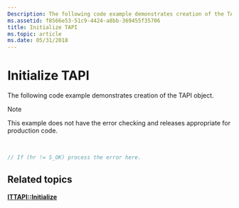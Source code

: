 ```yaml
---
Description: The following code example demonstrates creation of the TAPI object.
ms.assetid: f8566e53-51c9-4424-a8bb-369455f35706
title: Initialize TAPI
ms.topic: article
ms.date: 05/31/2018
---
```


# Initialize TAPI

The following code example demonstrates creation of the TAPI object.

> [!Note]  
> This example does not have the error checking and releases appropriate for production code.

 


```C++
// If (hr != S_OK) process the error here. 
```



## Related topics

<dl> <dt>

[**ITTAPI::Initialize**](/windows/desktop/api/tapi3if/nf-tapi3if-ittapi-initialize)
</dt> </dl>

 

 



